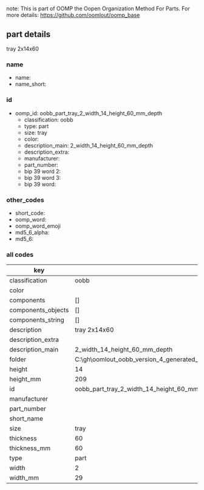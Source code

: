#   

note: This is part of OOMP the Oopen Organization Method For Parts. For more details: https://github.com/oomlout/oomp_base

##  part details



tray 2x14x60

### name
* name: 
* name_short: 
### id
* oomp_id: oobb_part_tray_2_width_14_height_60_mm_depth
  * classification: oobb
  * type: part
  * size: tray
  * color: 
  * description_main: 2_width_14_height_60_mm_depth
  * description_extra: 
  * manufacturer: 
  * part_number: 
  * bip 39 word 2: 
  * bip 39 word 3: 
  * bip 39 word: 

### other_codes
* short_code: 
* oomp_word: 
* oomp_word_emoji 
* md5_6_alpha: 
* md5_6: 









### all codes 
| key | value |  
| --- | --- |  
| classification | oobb |  
| color |  |  
| components | [] |  
| components_objects | [] |  
| components_string | [] |  
| description | tray 2x14x60 |  
| description_extra |  |  
| description_main | 2_width_14_height_60_mm_depth |  
| folder | C:\gh\oomlout_oobb_version_4_generated_parts\things\oobb_part_tray_2_width_14_height_60_mm_depth |  
| height | 14 |  
| height_mm | 209 |  
| id | oobb_part_tray_2_width_14_height_60_mm_depth |  
| manufacturer |  |  
| part_number |  |  
| short_name |  |  
| size | tray |  
| thickness | 60 |  
| thickness_mm | 60 |  
| type | part |  
| width | 2 |  
| width_mm | 29 |  
